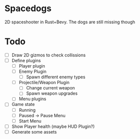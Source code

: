 # Spacedogs

2D spaceshooter in Rust+Bevy. The dogs are still missing though

# Todo

- [ ] Draw 2D gizmos to check collissions
- [ ] Define plugins
	- [ ] Player plugin
	- [ ] Enemy Plugin
		- [ ] Spawn different enemy types
	- [ ] Projectile/Weapon Plugin
		- [ ] Change current weapon
		- [ ] Spawn weapon upgrades
	- [ ] Menu plugins
- [ ] Game state
	- [ ] Running
	- [ ] Paused -> Pause Menu
	- [ ] Start Menu
- [ ] Show Player health (maybe HUD Plugin?)
- [ ] Generate some assets 
